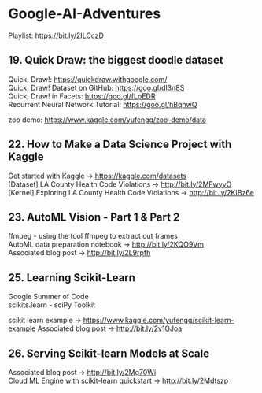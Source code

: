 # Google-AI-Adventures

Playlist: https://bit.ly/2ILCczD

## 19. Quick Draw: the biggest doodle dataset

Quick, Draw!: https://quickdraw.withgoogle.com/  
Quick, Draw! Dataset on GitHub: https://goo.gl/dl3n8S  
Quick, Draw! in Facets: https://goo.gl/fLpEDR  
Recurrent Neural Network Tutorial: https://goo.gl/hBqhwQ  

zoo demo: https://www.kaggle.com/yufengg/zoo-demo/data  


## 22. How to Make a Data Science Project with Kaggle  

Get started with Kaggle → https://kaggle.com/datasets  
[Dataset] LA County Health Code Violations → http://bit.ly/2MFwyvO  
[Kernel] Exploring LA County Health Code Violations → http://bit.ly/2KIBz6e  


## 23. AutoML Vision - Part 1 & Part 2

ffmpeg - using the tool ffmpeg to extract out frames  
AutoML data preparation notebook → http://bit.ly/2KQO9Vm  
Associated blog post → http://bit.ly/2L9rpfh  


## 25. Learning Scikit-Learn  

Google Summer of Code  
scikits.learn  -  sciPy  Toolkit

scikit learn example → https://www.kaggle.com/yufengg/scikit-learn-example
Associated blog post → http://bit.ly/2v1GJoa


## 26. Serving Scikit-learn Models at Scale

Associated blog post → http://bit.ly/2Mg70Wi  
Cloud ML Engine with scikit-learn quickstart → http://bit.ly/2Mdtszp  


